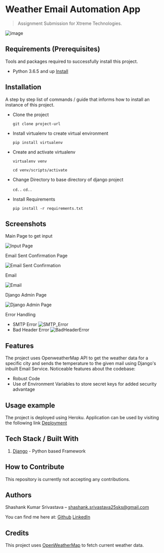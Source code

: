 # Weather Email Automation App

> Assignment Submission for Xtreme Technologies.

![image](https://user-images.githubusercontent.com/54381338/148017526-dfc2c797-d7f5-4274-8ed0-b00fb9b2c0f9.png)

## Requirements  (Prerequisites)

Tools and packages required to successfully install this project.

* Python 3.6.5 and up [Install](https://www.python.org/downloads/)

## Installation

A step by step list of commands / guide that informs how to install an instance of this project.

* Clone the project

    ```git clone project-url```

* Install virtualenv to create virtual environment

    ```pip install virtualenv```

* Create and activate virtualenv

    ```virtualenv venv```

    ```cd venv/scripts/activate```

* Change Directory to base directory of django project

    ```cd..```
    ```cd..```

* Install Requirements

    ```pip install -r requirements.txt```

## Screenshots

Main Page to get input

![Input Page](https://user-images.githubusercontent.com/54381338/148014781-ce87eadf-ca00-4104-9b10-f2ec40bc950b.png)

Email Sent Confirmation Page

![Email Sent Confirmation](https://user-images.githubusercontent.com/54381338/148014908-dc7c0a11-da6b-4e25-a32d-60ac1d25a708.png)

Email

![Email](https://user-images.githubusercontent.com/54381338/148015070-5a05255b-6e8d-4c68-a1e6-69f3ba1d7636.png)

Django Admin Page

![Django Admin Page](https://user-images.githubusercontent.com/54381338/148015745-e7bbb7c0-8437-4dab-af6b-fb0bc00e1995.png)

Error Handling

* SMTP Error
    ![SMTP_Error](https://user-images.githubusercontent.com/54381338/148015404-ac567224-4063-49f9-85d2-edac046a34c8.png)
* Bad Header Error
    ![BadHeaderError](https://user-images.githubusercontent.com/54381338/148015554-2b23c585-81e2-4bdd-8c84-e22f4e5d091d.png)

## Features

The project uses OpenweatherMap API to get the weather data for a specific city and sends the temperature to the given mail using Django's inbuilt Email Service. Noticeable features about the codebase:

* Robust Code
* Use of Environment Variables to store secret keys for added security advantage

## Usage example

The project is deployed using Heroku.
Application can be used by visiting the following link
[Deployment](https://weather-email-automation.herokuapp.com/)

## Tech Stack / Built With

1. [Django](https://www.djangoproject.com/) - Python based Framework

## How to Contribute

This repository is currently not accepting any contributions.

## Authors

Shashank Kumar Srivastava  – shashank.srivastava25sks@gmail.com

You can find me here at:
[Github](https://github.com/shashank1503-cipher)
[LinkedIn](https://www.linkedin.com/in/shashank-srivastava-a72899201/)

## Credits

This project uses [OpenWeatherMap](https://openweathermap.org/api) to fetch current weather data.
